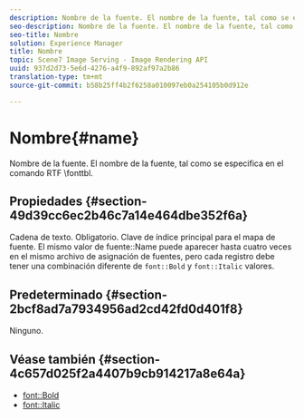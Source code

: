```yaml
---
description: Nombre de la fuente. El nombre de la fuente, tal como se especifica en el comando RTF \fonttbl.
seo-description: Nombre de la fuente. El nombre de la fuente, tal como se especifica en el comando RTF \fonttbl.
seo-title: Nombre
solution: Experience Manager
title: Nombre
topic: Scene7 Image Serving - Image Rendering API
uuid: 937d2d73-5e6d-4276-a4f9-892af97a2b86
translation-type: tm+mt
source-git-commit: b58b25ff4b2f6258a010097eb0a254105b0d912e

---
```



# Nombre{#name}

Nombre de la fuente. El nombre de la fuente, tal como se especifica en el comando RTF \fonttbl.

## Propiedades {#section-49d39cc6ec2b46c7a14e464dbe352f6a}

Cadena de texto. Obligatorio. Clave de índice principal para el mapa de fuente. El mismo valor de fuente::Name puede aparecer hasta cuatro veces en el mismo archivo de asignación de fuentes, pero cada registro debe tener una combinación diferente de `font::Bold` y `font::Italic` valores.

## Predeterminado {#section-2bcf8ad7a7934956ad2cd42fd0d401f8}

Ninguno.

## Véase también {#section-4c657d025f2a4407b9cb914217a8e64a}

* [font::Bold](r-bold-font.md#reference_F7B017EF67574A29ABFC3954AB64159C)
* [font::Italic](r-italic-font.md#reference_DC04A532B34A41AF81B0B9644ACFAAD6)
